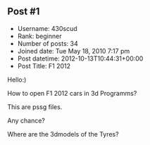 ## Post #1
- Username: 430scud
- Rank: beginner
- Number of posts: 34
- Joined date: Tue May 18, 2010 7:17 pm
- Post datetime: 2012-10-13T10:44:31+00:00
- Post Title: F1 2012

Hello:)

How to open F1 2012 cars in 3d Programms?

This are pssg files.

Any chance?

Where are the 3dmodels of the Tyres?

